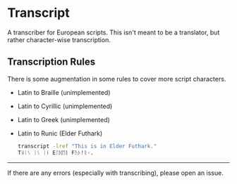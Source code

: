 # Transcript

A transcriber for European scripts. This isn't meant to be a translator, but rather character-wise transcription.

## Transcription Rules

There is some augmentation in some rules to cover more script characters.

- Latin to Braille (unimplemented)
- Latin to Cyrillic (unimplemented)
- Latin to Greek (unimplemented)
- Latin to Runic (Elder Futhark)

  ```sh
  transcript -lref "This is in Elder Futhark."
  Tᚺᛁᛊ ᛁᛊ ᛁᚾ Eᛚᛞᛖᚱ Fᚢᚦᚨᚱᚲ.
  ```

---

If there are any errors (especially with transcribing), please open an issue.
